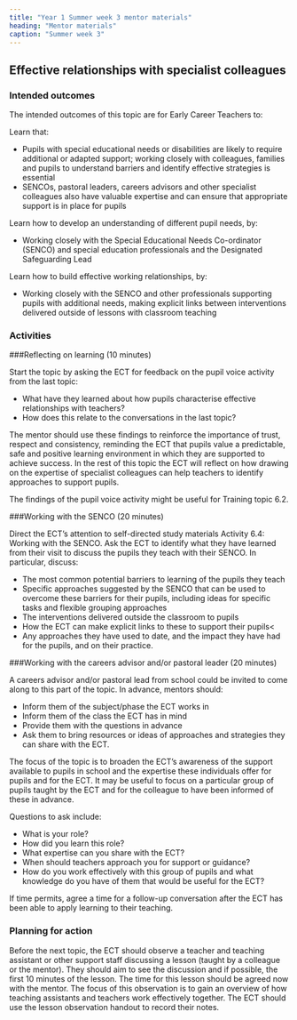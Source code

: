 ```yaml
---
title: "Year 1 Summer week 3 mentor materials"
heading: "Mentor materials"
caption: "Summer week 3"
---
```



## Effective relationships with specialist colleagues

### Intended outcomes

The intended outcomes of this topic are for Early Career Teachers to:

Learn that: 

- Pupils with special educational needs or disabilities are likely to require additional or adapted support; working closely with colleagues, families and pupils to understand barriers and identify effective strategies is essential
- SENCOs, pastoral leaders, careers advisors and other specialist colleagues also have valuable expertise and can ensure that appropriate support is in place for pupils

Learn how to develop an understanding of different pupil needs, by:

- Working closely with the Special Educational Needs Co-ordinator (SENCO) and special education professionals and the Designated Safeguarding Lead

Learn how to build effective working relationships, by:

- Working closely with the SENCO and other professionals supporting pupils with additional needs, making explicit links between interventions delivered outside of lessons with classroom teaching                                                                                                                                                                                                                                                                  

### Activities

###Reflecting on learning (10 minutes)

Start the topic by asking the ECT for feedback on the pupil voice activity from the last topic:

- What have they learned about how pupils characterise effective relationships with teachers?
- How does this relate to the conversations in the last topic?

The mentor should use these findings to reinforce the importance of trust, respect and consistency, reminding the ECT that pupils value a predictable, safe and positive learning environment in which they are supported to achieve success. In the rest of this topic the ECT will reflect on how drawing on the expertise of specialist colleagues can help teachers to identify approaches to support pupils.

The findings of the pupil voice activity might be useful for Training topic 6.2.
                                                                                                                                                                                                                                                                                                                                                                                                                                                                                
###Working with the SENCO (20 minutes)

Direct the ECT’s attention to self-directed study materials Activity 6.4: Working with the SENCO. 
Ask the ECT to identify what they have learned from their visit to discuss the pupils they teach with their SENCO. In particular, discuss:

- The most common potential barriers to learning of the pupils they teach
- Specific approaches suggested by the SENCO that can be used to overcome these barriers for their pupils, including ideas for specific tasks and flexible grouping approaches
- The interventions delivered outside the classroom to pupils
- How the ECT can make explicit links to these to support their pupils<
- Any approaches they have used to date, and the impact they have had for the pupils, and on their practice.                                                                                                                                                                                                                                                                                                                                                                                                                                                                           

###Working with the careers advisor and/or pastoral leader (20 minutes)

A careers advisor and/or pastoral lead from school could be invited to come along to this part of the topic. In advance, mentors should:
- Inform them of the subject/phase the ECT works in
- Inform them of the class the ECT has in mind
- Provide them with the questions in advance
- Ask them to bring resources or ideas of approaches and strategies they can share with the ECT.

The focus of the topic is to broaden the ECT’s awareness of the support available to pupils in school and the expertise these individuals offer for pupils and for the ECT. It may be useful to focus on a particular group of pupils taught by the ECT and for the colleague to have been informed of these in advance.

Questions to ask include:
- What is your role?
- How did you learn this role?
- What expertise can you share with the ECT?
- When should teachers approach you for support or guidance?
- How do you work effectively with this group of pupils and what knowledge do you have of them that would be useful for the ECT?

If time permits, agree a time for a follow-up conversation after the ECT has been able to apply learning to their teaching.

### Planning for action

Before the next topic, the ECT should observe a teacher and teaching assistant or other support staff discussing a lesson (taught by a colleague or the mentor). They should aim to see the discussion and if possible, the first 10 minutes of the lesson. The time for this lesson should be agreed now with the mentor. The focus of this observation is to gain an overview of how teaching assistants and teachers work effectively together. The ECT should use the lesson observation handout to record their notes.                                                                                                                                                                                                                                                                                                                                                                                                                                                                                                                                                                                                                                                                                                                                                


